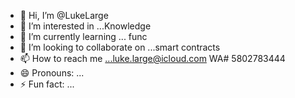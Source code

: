 - 👋 Hi, I’m @LukeLarge
- 👀 I’m interested in ...Knowledge 
- 🌱 I’m currently learning ... func
- 💞️ I’m looking to collaborate on ...smart contracts
- 📫 How to reach me ...luke.large@icloud.com WA# 5802783444
- 😄 Pronouns: ...
- ⚡ Fun fact: ...

<!---
LukeLarge/LukeLarge is a ✨ special ✨ repository because its `README.md` (this file) appears on your GitHub profile.
You can click the Preview link to take a look at your changes.
--->
